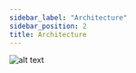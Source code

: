 ```yaml
---
sidebar_label: "Architecture"
sidebar_position: 2
title: Architecture
---
```


![alt text](/img/aarchitecture.drawio.svg "Image Title")


